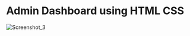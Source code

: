 # Admin Dashboard using HTML CSS
![Screenshot_3](https://github.com/Limon714/gsap/assets/72975868/bc72cb3f-40ca-412c-be20-51c274d0932d)
